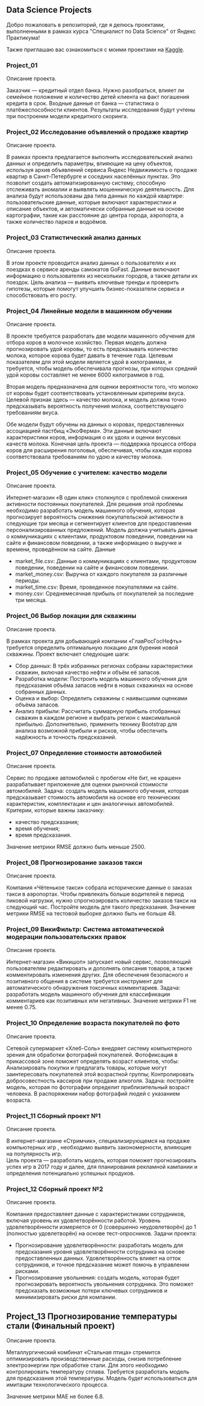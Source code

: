## Data Science Projects
Добро пожаловать в репозиторий, где я делюсь проектами, выполненными в рамках курса "Специалист по Data Science" от Яндекс Практикума!

Также приглашаю вас ознакомиться с моими проектами на [Kaggle](https://github.com/Sdmitriss/Kaggle).

### Project_01
Описание проекта.

Заказчик — кредитный отдел банка. Нужно разобраться, влияет ли семейное положение и количество детей клиента на факт погашения кредита в срок. Входные данные от банка — статистика о платёжеспособности клиентов.
Результаты исследования будут учтены при построении модели кредитного скоринга.

### Project_02  Исследование объявлений о продаже квартир
Описание проекта.

В рамках проекта предлагается выполнить исследовательский анализ данных и определить параметры, влияющие на цену объектов, используя архив объявлений сервиса Яндекс Недвижимость о продаже квартир в Санкт-Петербурге и соседних населённых пунктах. Это позволит создать автоматизированную систему, способную отслеживать аномалии и выявлять мошенническую деятельность.
Для анализа будут использованы два типа данных по каждой квартире: пользовательские данные, которые включают характеристики и описание объектов, и автоматически собранные данные на основе картографии, такие как расстояние до центра города, аэропорта, а также количество парков и водоёмов.

### Project_03 Статистический анализ данных 
Описание проекта.

В этом проекте проводится анализ данных о пользователях и их поездках в сервисе аренды самокатов GoFast. Данные включают информацию о пользователях из нескольких городов, а также детали их поездок. Цель анализа — выявить ключевые тренды и проверить гипотезы, которые помогут улучшить бизнес-показатели сервиса и способствовать его росту.

### Project_04 Линейные модели в машинном обучении
Описание проекта.

В  проекте требуется разработать две модели машинного обучения для отбора коров в молочное хозяйство. Первая модель должна прогнозировать удой коровы, то есть предсказывать количество молока, которое корова будет давать в течение года. Целевым показателем для этой модели является удой в килограммах, и требуется, чтобы модель обеспечивала прогнозы, при которых средний удой коровы составляет не менее 6000 килограммов в год.

Вторая модель предназначена для оценки вероятности того, что молоко от коровы будет соответствовать установленным критериям вкуса. Целевой признак здесь — качество молока, и модель должна точно предсказывать вероятность получения молока, соответствующего требованиям вкуса.

Обе модели будут обучены на данных о коровах, предоставленных ассоциацией пастбищ «ЭкоФерма». Эти данные включают характеристики коров, информация о их удоях и оценки вкусовых качеств молока. Конечная цель проекта — поддержка процесса отбора коров для расширения поголовья, обеспечивая, чтобы каждая корова соответствовала требованиям по удою и качеству молока.

### Project_05  Обучение с учителем: качество модели
Описание проекта.

Интернет-магазин «В один клик» столкнулся с проблемой снижения активности постоянных покупателей. Для решения этой проблемы необходимо разработать модель машинного обучения, которая прогнозирует вероятность снижения покупательской активности в следующие три месяца и сегментирует клиентов для предоставления персонализированных предложений. Модель должна учитывать данные о коммуникациях с клиентами, продуктовом поведении, поведении на сайте и финансовом поведении, а также информацию о выручке и времени, проведённом на сайте.
Данные
- market_file.csv: Данные о коммуникациях с клиентами, продуктовом поведении, поведении на сайте и финансовом поведении.
- market_money.csv: Выручка от каждого покупателя за различные периоды.
- market_time.csv: Время, проведенное покупателями на сайте.
- money.csv: Среднемесячная прибыль от покупателей за последние три месяца.

### Project_06 Выбор локации для скважины
Описание проекта.

В рамках проекта для добывающей компании «ГлавРосГосНефть» требуется определить оптимальную локацию для бурения новой скважины. Проект включает следующие шаги:
- Сбор данных: В трёх избранных регионах собраны характеристики скважин, включая качество нефти и объём её запасов.
- Разработка модели: Построить модель машинного обучения для предсказания объёма запасов нефти в новых скважинах на основе собранных данных.
- Оценка и выбор: Определить скважины с наивысшими оценками объёма запасов.
- Анализ прибыли: Рассчитать суммарную прибыль отобранных скважин в каждом регионе и выбрать регион с максимальной прибылью.
Дополнительно, применить технику Bootstrap для анализа возможной прибыли и рисков, чтобы обеспечить надёжность и точность предсказаний.

### Project_07 Определение стоимости автомобилей
Описание проекта.

Сервис по продаже автомобилей с пробегом «Не бит, не крашен» разрабатывает приложение для оценки рыночной стоимости автомобилей.
Задача: создать модель машинного обучения, которая предсказывает стоимость автомобиля на основе его технических характеристик, комплектации и цен аналогичных автомобилей.
Критерии, которые важны заказчику:
- качество предсказания;
- время обучения;
- время предсказания.

Значение метрики RMSE должно быть меньше 2500.

### Project_08 Прогнозирование заказов такси
Описание проекта.

Компания «Чётенькое такси» собрала исторические данные о заказах такси в аэропортах. Чтобы привлекать больше водителей в период пиковой нагрузки, нужно спрогнозировать количество заказов такси на следующий час. Постройте модель для такого предсказания.
Значение метрики RMSE на тестовой выборке должно быть не больше 48.

### Project_09 ВикиФильтр: Система автоматической модерации пользовательских правок
Описание проекта.

Интернет-магазин «Викишоп» запускает новый сервис, позволяющий пользователям редактировать и дополнять описания товаров, а также комментировать изменения других. Для обеспечения безопасного и позитивного общения в системе требуется инструмент для автоматического обнаружения токсичных комментариев.
Задача:
разработать модель машинного обучения для классификации комментариев как позитивных или негативных. 
Значение метрики F1 не  менее 0.75.

### Project_10 Определение возраста покупателей по фото
Описание проекта.

Сетевой супермаркет «Хлеб-Соль» внедряет систему компьютерного зрения для обработки фотографий покупателей. Фотофиксация в прикассовой зоне поможет определять возраст клиентов, чтобы:
Анализировать покупки и предлагать товары, которые могут заинтересовать покупателей этой возрастной группы;
Контролировать добросовестность кассиров при продаже алкоголя.
Задача:
постройте модель, которая по фотографии определит приблизительный возраст человека. В распоряжении набор фотографий людей с указанием возраста.

### Project_11 Сборный проект №1
Описание проекта.

В интернет-магазине «Стримчик», специализирующемся на продаже компьютерных игр , необходимо выявить закономерности, влияющие на популярность игр.<br>
Цель проекта — разработать модель, которая поможет прогнозировать успех игр в 2017 году и далее, для планирования рекламной кампании и определения  потенциально успешных продуков. 

### Project_12 Сборный проект №2
Описание проекта.

Компания предоставляет данные с характеристиками сотрудников, включая уровень их удовлетворённости работой. Уровень удовлетворённости измеряется от 0 (совершенно неудовлетворён) до 1 (полностью удовлетворён) на основе тест-опросников.
Задачи проекта:
- Прогнозирование удовлетворённости: разработать модель для предсказания уровня удовлетворённости сотрудника на основе предоставленных данных.  Удовлетворённость влияет на отток сотрудников, и точное предсказание может помочь в управлении рисками.<br>
- Прогнозирование увольнения: создать модель, которая будет прогнозировать вероятность увольнения сотрудника. Это поможет предсказать возможные потери ключевых сотрудников и минимизировать риски для компании.

## Project_13 Прогнозирование температуры стали  (Финальный проект)
Описание проекта.

Металлургический комбинат «Стальная птица» стремится оптимизировать производственные расходы, снизив потребление электроэнергии при обработке стали. Для этого необходимо контролировать температуру сплава. Требуется разработать модель для предсказания этой температуры. Модель будет использоваться для имитации технологического процесса.

Значение метрики MAE не  более 6.8.